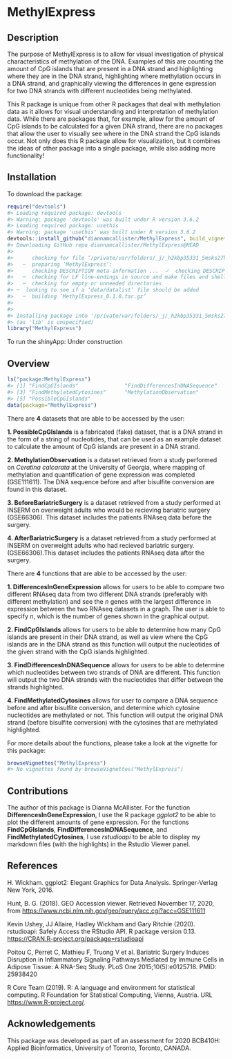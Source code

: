 
<!-- README.md is generated from README.Rmd. Please edit that file -->

# MethylExpress

<!-- badges: start -->

<!-- badges: end -->

## Description

The purpose of MethylExpress is to allow for visual investigation of
physical characteristics of methylation of the DNA. Examples of this are
counting the amount of CpG islands that are present in a DNA strand and
highlighting where they are in the DNA strand, highlighting where
methylation occurs in a DNA strand, and graphically viewing the
differences in gene expression for two DNA strands with different
nucleotides being methylated.

This R package is unique from other R packages that deal with
methylation data as it allows for visual understanding and
interpretation of methylation data. While there are packages that, for
example, allow for the amount of CpG islands to be calculated for a
given DNA strand, there are no packages that allow the user to visually
see where in the DNA strand the CpG islands occur. Not only does this R
package allow for visualization, but it combines the ideas of other
package into a single package, while also adding more functionality\!

## Installation

To download the package:

``` r
require("devtools")
#> Loading required package: devtools
#> Warning: package 'devtools' was built under R version 3.6.2
#> Loading required package: usethis
#> Warning: package 'usethis' was built under R version 3.6.2
devtools::install_github("diannamcallister/MethylExpress", build_vignettes = TRUE)
#> Downloading GitHub repo diannamcallister/MethylExpress@HEAD
#> 
#>      checking for file ‘/private/var/folders/_j/_h2kbp35331_5msks27h16h40000gn/T/RtmpCyt5Mi/remotes193429932355/diannamcallister-MethylExpress-cf50f97/DESCRIPTION’ ...  ✓  checking for file ‘/private/var/folders/_j/_h2kbp35331_5msks27h16h40000gn/T/RtmpCyt5Mi/remotes193429932355/diannamcallister-MethylExpress-cf50f97/DESCRIPTION’
#>   ─  preparing ‘MethylExpress’:
#>      checking DESCRIPTION meta-information ...  ✓  checking DESCRIPTION meta-information
#>   ─  checking for LF line-endings in source and make files and shell scripts
#>   ─  checking for empty or unneeded directories
#> ─  looking to see if a ‘data/datalist’ file should be added
#>   ─  building ‘MethylExpress_0.1.0.tar.gz’
#>      
#> 
#> Installing package into '/private/var/folders/_j/_h2kbp35331_5msks27h16h40000gn/T/RtmptboyvX/temp_libpathb5623784549b'
#> (as 'lib' is unspecified)
library("MethylExpress")
```

To run the shinyApp: Under construction

## Overview

``` r
ls("package:MethylExpress")
#> [1] "FindCpGIslands"               "FindDifferencesInDNASequence"
#> [3] "FindMethylatedCytosines"      "MethylationObservation"      
#> [5] "PossibleCpGIslands"
data(package="MethylExpress")
```

There are **4** datasets that are able to be accessed by the user:

**1. PossibleCpGIslands** is a fabricated (fake) dataset, that is a DNA
strand in the form of a string of nucleotides, that can be used as an
example dataset to calculate the amount of CpG islands are present in a
DNA strand.

**2. MethylationObservation** is a dataset retrieved from a study
performed on *Ceratina calcarata* at the University of Georgia, where
mapping of methylation and quantification of gene expression was
completed (GSE111611). The DNA sequence before and after bisulfite
conversion are found in this dataset.

**3. BeforeBariatricSurgery** is a dataset retrieved from a study
performed at INSERM on overweight adults who would be recieving
bariatric surgery (GSE66306). This dataset includes the patients RNAseq
data before the surgery.

**4. AfterBariatricSurgery** is a dataset retrieved from a study
performed at INSERM on overweight adults who had recieved bariatric
surgery. (GSE66306).This dataset includes the patients RNAseq data after
the surgery.

There are **4** functions that are able to be accessed by the user:

**1. DifferencesInGeneExpression** allows for users to be able to
compare two different RNAseq data from two different DNA strands
(preferably with different methylation) and see the *n* genes with the
largest difference in expression between the two RNAseq datasets in a
graph. The user is able to specify *n*, which is the number of genes
shown in the graphical output.

**2. FindCpGIslands** allows for users to be able to determine how many
CpG islands are present in their DNA strand, as well as view where the
CpG islands are in the DNA strand as this function will output the
nucleotides of the given strand with the CpG islands highlighted.

**3. FindDifferencesInDNASequence** allows for users to be able to
determine which nucleotides between two strands of DNA are different.
This function will output the two DNA strands with the nucleotides that
differ between the strands highlighted.

**4. FindMethylatedCytosines** allows for user to compare a DNA sequence
before and after bisulfite conversion, and determine which cytosine
nucleotides are methylated or not. This function will output the
original DNA strand (before bisulfite conversion) with the cytosines
that are methylated highlighted.

For more details about the functions, please take a look at the vignette
for this package:

``` r
browseVignettes("MethylExpress")
#> No vignettes found by browseVignettes("MethylExpress")
```

## Contributions

The author of this package is Dianna McAllister. For the function
**DifferencesInGeneExpression**, I use the R package *ggplot2* to be
able to plot the different amounts of gene expression. For the functions
**FindCpGIslands**, **FindDifferencesInDNASequence**, and
**FindMethylatedCytosines**, I use *rstudioapi* to be able to display my
markdown files (with the highlights) in the Rstudio Viewer panel.

## References

H. Wickham. ggplot2: Elegant Graphics for Data Analysis. Springer-Verlag
New York, 2016.

Hunt, B. G. (2018). GEO Accession viewer. Retrieved November 17, 2020,
from <https://www.ncbi.nlm.nih.gov/geo/query/acc.cgi?acc=GSE111611>

Kevin Ushey, JJ Allaire, Hadley Wickham and Gary Ritchie (2020).
rstudioapi: Safely Access the RStudio API. R package version 0.13.
<https://CRAN.R-project.org/package=rstudioapi>

Poitou C, Perret C, Mathieu F, Truong V et al. Bariatric Surgery Induces
Disruption in Inflammatory Signaling Pathways Mediated by Immune Cells
in Adipose Tissue: A RNA-Seq Study. PLoS One 2015;10(5):e0125718. PMID:
25938420

R Core Team (2019). R: A language and environment for statistical
computing. R Foundation for Statistical Computing, Vienna, Austria. URL
<https://www.R-project.org/>.

## Acknowledgements

This package was developed as part of an assessment for 2020 BCB410H:
Applied Bioinformatics, University of Toronto, Toronto, CANADA.
